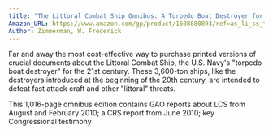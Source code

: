 ```yaml
---
title: "The Littoral Combat Ship Omnibus: A Torpedo Boat Destroyer for the 21st Century"
Amazon_URL: https://www.amazon.com/gp/product/1608880893/ref=as_li_ss_tl?ie=UTF8&linkCode=ll1&tag=internetbo00a-20
Author: Zimmerman, W. Frederick
---
```

Far and away the most cost-effective way to purchase printed versions of crucial documents about the Littoral Combat Ship, the U.S. Navy's "torpedo boat destroyer" for the 21st century. These 3,600-ton ships, like the destroyers introduced at the beginning of the 20th century, are intended to defeat fast attack craft and other "littoral" threats.

This 1,016-page omnibus edition contains GAO reports about LCS from August and February 2010; a CRS report from June 2010; key Congressional testimony